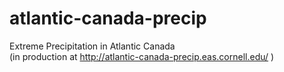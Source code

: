 # atlantic-canada-precip
Extreme Precipitation in Atlantic Canada \
(in production at http://atlantic-canada-precip.eas.cornell.edu/ )
